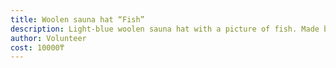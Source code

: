 ```yaml
---
title: Woolen sauna hat “Fish”
description: Light-blue woolen sauna hat with a picture of fish. Made by wet felting technique. 
author: Volunteer
cost: 10000₸
---
```

